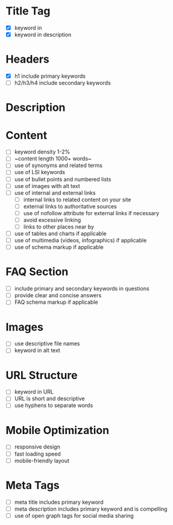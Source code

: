 # Title Tag
- [x] keyword in 
- [x] keyword in description

# Headers
- [x] h1 include primary keywords
- [ ] h2/h3/h4 include secondary keywords

# Description

# Content
- [ ] keyword density 1-2%
- [ ] ~content length 1000+ words~
- [ ] use of synonyms and related terms
- [ ] use of LSI keywords
- [ ] use of bullet points and numbered lists
- [ ] use of images with alt text
- [ ] use of internal and external links
  - [ ] internal links to related content on your site
  - [ ] external links to authoritative sources
  - [ ] use of nofollow attribute for external links if necessary
  - [ ] avoid excessive linking
  - [ ] links to other places near by
- [ ] use of tables and charts if applicable
- [ ] use of multimedia (videos, infographics) if applicable
- [ ] use of schema markup if applicable

# FAQ Section
- [ ] include primary and secondary keywords in questions
- [ ] provide clear and concise answers
- [ ] FAQ schema markup if applicable

# Images
- [ ] use descriptive file names
- [ ] keyword in alt text

# URL Structure
- [ ] keyword in URL
- [ ] URL is short and descriptive
- [ ] use hyphens to separate words

# Mobile Optimization
- [ ] responsive design
- [ ] fast loading speed
- [ ] mobile-friendly layout

# Meta Tags
- [ ] meta title includes primary keyword
- [ ] meta description includes primary keyword and is compelling
- [ ] use of open graph tags for social media sharing 
